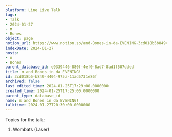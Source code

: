 ```yaml
---
platform: Line Live Talk
tags:
- Talk
- 2024-01-27
- π
- Bones
object: page
notion_url: https://www.notion.so/and-Bones-in-da-EVENING-3cd018b5b8494404975a11ad5731e86f
indexDate: 2024-01-27
hosts:
- π
- Bones
parent_database_id: e9339446-880f-4ef0-8ad7-8ad1f507dded
title: π and Bones in da EVENING!
id: 3cd018b5-b849-4404-975a-11ad5731e86f
archived: false
last_edited_time: 2024-01-25T17:29:00.0000000
created_time: 2024-01-25T17:25:00.0000000
parent_type: database_id
name: π and Bones in da EVENING!
talktime: 2024-01-27T20:30:00.0000000
---
```


Topics for the talk:
1. Wombats (Laser)

























